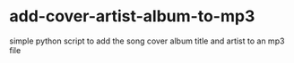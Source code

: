 # add-cover-artist-album-to-mp3
 simple python script to add the song cover album title and artist to an mp3 file
